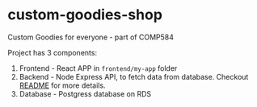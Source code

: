 # custom-goodies-shop
Custom Goodies for everyone - part of COMP584

Project has 3 components:
1. Frontend - React APP in `frontend/my-app` folder
2. Backend - Node Express API, to fetch data from database. Checkout [README](https://github.com/pachchigarsnehi/custom-goodies-shop/blob/main/backend/README.md) for more details.
3. Database - Postgress database on RDS